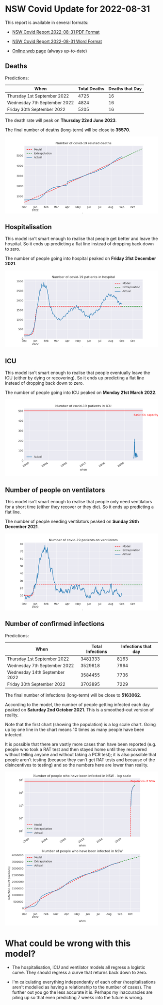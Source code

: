 # NSW Covid Update for 2022-08-31

This report is available in several formats:

- [NSW Covid Report 2022-08-31 PDF Format](https://github.com/solresol/yet-another-pandemic-prediction/raw/main/output/2022-08-31/nsw-covid-report-2022-08-31.pdf)

- [NSW Covid Report 2022-08-31 Word Format](https://github.com/solresol/yet-another-pandemic-prediction/raw/main/output/2022-08-31/nsw-covid-report-2022-08-31.docx)

- [Online web page](https://github.com/solresol/yet-another-pandemic-prediction/tree/main/output/README.md) (always up-to-date)

## Deaths

Predictions:

| When | Total Deaths | Deaths that Day |
| ---- | ------------ | --------------- |
| Thursday 1st September 2022 | 4725 | 16 |
| Wednesday 7th September 2022 | 4824 | 16 |
| Friday 30th September 2022 | 5205 | 16 |

The death rate will peak on **Thursday 22nd June 2023**.

The final number of deaths (long-term) will
be close to **35570**.

![](2022-08-31/deaths.png)



## Hospitalisation

This model isn't smart enough to realise that people get better and leave the hospital.
So it ends up predicting a flat line instead of dropping back down to zero.

The number of people going into hospital peaked on **Friday 31st December 2021**.

![](2022-08-31/hospitalisation.png)

## ICU

This model isn't smart enough to realise that people eventually leave the ICU
(either by dying or recovering).
So it ends up predicting a flat line instead of dropping back down to zero.

The number of people going into ICU peaked on **Monday 21st March 2022**.

![](2022-08-31/icu.png)

## Number of people on ventilators

This model isn't smart enough to realise that people only need ventilators for
a short time (either they recover or they die). So it ends up predicting a flat line.

The number of people needing ventilators peaked on **Sunday 26th December 2021**.

![](2022-08-31/ventilators.png)

## Number of confirmed infections

Predictions:

| When | Total Infections | Infections that day |
| ---- | ------------ | --------------- |
| Thursday 1st September 2022 | 3481333 | 8163 |
| Wednesday 7th September 2022 | 3529618 | 7964 |
| Wednesday 14th September 2022 | 3584455 | 7736 |
| Friday 30th September 2022 | 3703895 | 7229 |

The final number of infections (long-term) will
be close to **5163062**.


According to the model, the number of people getting infected each day peaked on **Saturday 2nd October 2021**. This is a smoothed-out version of reality.

Note that the first chart (showing the population) is a *log* scale chart. Going up by one line in the chart means 10 times as many people have been infected. 

It is possible that there are vastly more cases than have been
reported (e.g. people who took a RAT test and then stayed home until
they recovered without telling anyone and without taking a PCR test);
it is also possible that people aren't testing (because they can't get
RAT tests and because of the disincentives to testing) and so the
numbers here are lower than reality.


![](2022-08-31/infection.png)



# What could be wrong with this model?

- The hospitalisation, ICU and ventilator models all regress a logistic curve. They
should regress a curve that returns back down to zero.

- I'm calculating everything independently of each other (hospitalisations aren't modelled as having a relationship to the number of cases). The further out you go the less accurate it is. Perhaps my inaccuracies are piling up so that even predicting 7 weeks into the future is wrong.

